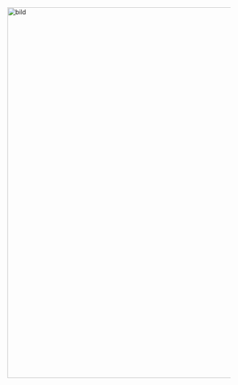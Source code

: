 <img width="521" height="835" alt="bild" src="https://github.com/user-attachments/assets/b86fe37e-53a6-432c-91a8-e3b356aa6a01" />
